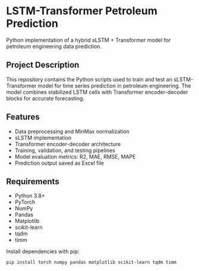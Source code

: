 # LSTM-Transformer Petroleum Prediction

Python implementation of a hybrid sLSTM + Transformer model for petroleum engineering data prediction.

## Project Description
This repository contains the Python scripts used to train and test an sLSTM-Transformer model for time series prediction in petroleum engineering. The model combines stabilized LSTM cells with Transformer encoder-decoder blocks for accurate forecasting.

## Features
- Data preprocessing and MinMax normalization
- sLSTM implementation
- Transformer encoder-decoder architecture
- Training, validation, and testing pipelines
- Model evaluation metrics: R2, MAE, RMSE, MAPE
- Prediction output saved as Excel file

## Requirements
- Python 3.8+
- PyTorch
- NumPy
- Pandas
- Matplotlib
- scikit-learn
- tqdm
- timm

Install dependencies with pip:

```bash
pip install torch numpy pandas matplotlib scikit-learn tqdm timm
